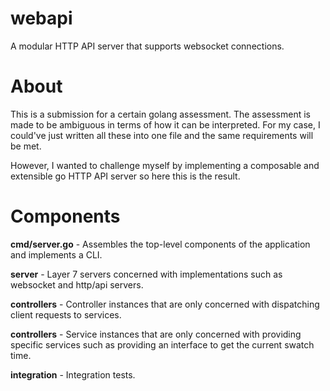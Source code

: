 # webapi
A modular HTTP API server that supports websocket connections. 

# About
This is a submission for a certain golang assessment. The assessment is made to be ambiguous in terms of how it can be interpreted. For my case, I could've just written all these into one file and the same requirements will be met. 

However, I wanted to challenge myself by implementing a composable and extensible go HTTP API server so here this is the result. 

# Components

**cmd/server.go** - Assembles the top-level components of the application and implements a CLI.

**server** - Layer 7 servers concerned with implementations such as websocket and http/api servers.

**controllers** - Controller instances that are only concerned with dispatching client requests to services.

**controllers** - Service instances that are only concerned with providing specific services such as providing an interface to get the current swatch time.

**integration** - Integration tests.

  
